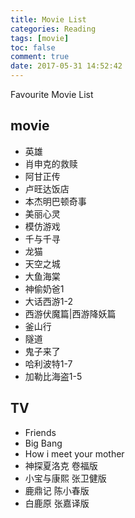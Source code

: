 ```yaml
---
title: Movie List
categories: Reading
tags: [movie]
toc: false
comment: true
date: 2017-05-31 14:52:42
---
```




Favourite Movie List


<!--more-->

## movie

- 英雄
- 肖申克的救赎
- 阿甘正传
- 卢旺达饭店
- 本杰明巴顿奇事
- 美丽心灵
- 模仿游戏
- 千与千寻
- 龙猫
- 天空之城
- 大鱼海棠
- 神偷奶爸1
- 大话西游1-2
- 西游伏魔篇|西游降妖篇
- 釜山行
- 隧道
- 鬼子来了
- 哈利波特1-7
- 加勒比海盗1-5



## TV
- Friends
- Big Bang
- How i meet your mother
- 神探夏洛克 卷福版
- 小宝与康熙 张卫健版
- 鹿鼎记 陈小春版
- 白鹿原 张嘉译版